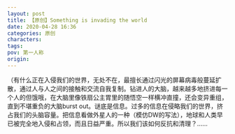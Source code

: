 ```yaml
---
layout: post
title: 【原创】Something is invading the world
date: 2020-04-28 16:36
categories: 原创
characters: 
tags: 
pov: 第一人称
origin: 
---
```


（有什么正在入侵我们的世界，无处不在，最擅长通过闪光的屏幕病毒般蔓延扩散，通过人与人之间的接触和交流自我复制。钻进人的大脑，越来越多地挤进每一个人的但饿哦，在大脑里像铁扇公主胃里的随悟空一样横冲直撞，还会变异重组，直到不堪重负的大脑burst out。谜底是信息。过多的信息在侵略我们的世界，挤占我们的头脑容量。把信息看做外星人的一种（模仿DW的写法），地球和人类早已被完全地入侵和占领，而且日益严重。所以我们该如何反抗和清理？……
